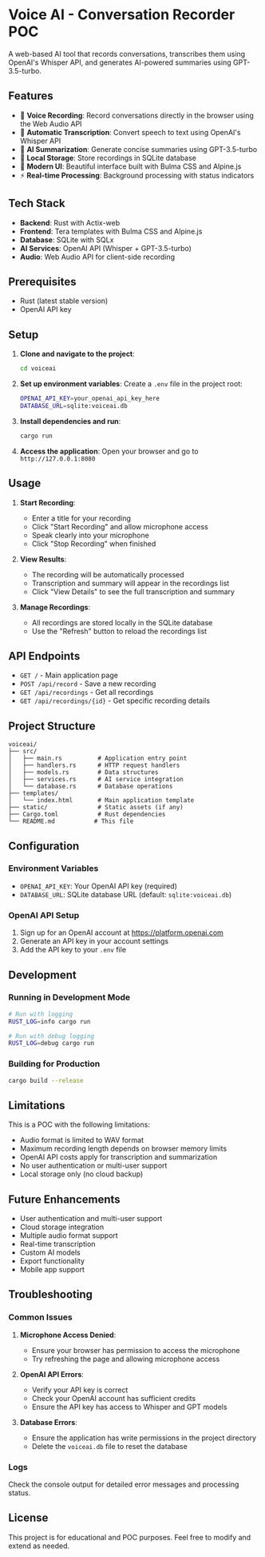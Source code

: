 # Voice AI - Conversation Recorder POC

A web-based AI tool that records conversations, transcribes them using OpenAI's Whisper API, and generates AI-powered summaries using GPT-3.5-turbo.

## Features

- 🎤 **Voice Recording**: Record conversations directly in the browser using the Web Audio API
- 📝 **Automatic Transcription**: Convert speech to text using OpenAI's Whisper API
- 🧠 **AI Summarization**: Generate concise summaries using GPT-3.5-turbo
- 💾 **Local Storage**: Store recordings in SQLite database
- 🎨 **Modern UI**: Beautiful interface built with Bulma CSS and Alpine.js
- ⚡ **Real-time Processing**: Background processing with status indicators

## Tech Stack

- **Backend**: Rust with Actix-web
- **Frontend**: Tera templates with Bulma CSS and Alpine.js
- **Database**: SQLite with SQLx
- **AI Services**: OpenAI API (Whisper + GPT-3.5-turbo)
- **Audio**: Web Audio API for client-side recording

## Prerequisites

- Rust (latest stable version)
- OpenAI API key

## Setup

1. **Clone and navigate to the project**:
   ```bash
   cd voiceai
   ```

2. **Set up environment variables**:
   Create a `.env` file in the project root:
   ```bash
   OPENAI_API_KEY=your_openai_api_key_here
   DATABASE_URL=sqlite:voiceai.db
   ```

3. **Install dependencies and run**:
   ```bash
   cargo run
   ```

4. **Access the application**:
   Open your browser and go to `http://127.0.0.1:8080`

## Usage

1. **Start Recording**:
   - Enter a title for your recording
   - Click "Start Recording" and allow microphone access
   - Speak clearly into your microphone
   - Click "Stop Recording" when finished

2. **View Results**:
   - The recording will be automatically processed
   - Transcription and summary will appear in the recordings list
   - Click "View Details" to see the full transcription and summary

3. **Manage Recordings**:
   - All recordings are stored locally in the SQLite database
   - Use the "Refresh" button to reload the recordings list

## API Endpoints

- `GET /` - Main application page
- `POST /api/record` - Save a new recording
- `GET /api/recordings` - Get all recordings
- `GET /api/recordings/{id}` - Get specific recording details

## Project Structure

```
voiceai/
├── src/
│   ├── main.rs          # Application entry point
│   ├── handlers.rs      # HTTP request handlers
│   ├── models.rs        # Data structures
│   ├── services.rs      # AI service integration
│   └── database.rs      # Database operations
├── templates/
│   └── index.html       # Main application template
├── static/              # Static assets (if any)
├── Cargo.toml           # Rust dependencies
└── README.md           # This file
```

## Configuration

### Environment Variables

- `OPENAI_API_KEY`: Your OpenAI API key (required)
- `DATABASE_URL`: SQLite database URL (default: `sqlite:voiceai.db`)

### OpenAI API Setup

1. Sign up for an OpenAI account at https://platform.openai.com
2. Generate an API key in your account settings
3. Add the API key to your `.env` file

## Development

### Running in Development Mode

```bash
# Run with logging
RUST_LOG=info cargo run

# Run with debug logging
RUST_LOG=debug cargo run
```

### Building for Production

```bash
cargo build --release
```

## Limitations

This is a POC with the following limitations:

- Audio format is limited to WAV format
- Maximum recording length depends on browser memory limits
- OpenAI API costs apply for transcription and summarization
- No user authentication or multi-user support
- Local storage only (no cloud backup)

## Future Enhancements

- User authentication and multi-user support
- Cloud storage integration
- Multiple audio format support
- Real-time transcription
- Custom AI models
- Export functionality
- Mobile app support

## Troubleshooting

### Common Issues

1. **Microphone Access Denied**:
   - Ensure your browser has permission to access the microphone
   - Try refreshing the page and allowing microphone access

2. **OpenAI API Errors**:
   - Verify your API key is correct
   - Check your OpenAI account has sufficient credits
   - Ensure the API key has access to Whisper and GPT models

3. **Database Errors**:
   - Ensure the application has write permissions in the project directory
   - Delete the `voiceai.db` file to reset the database

### Logs

Check the console output for detailed error messages and processing status.

## License

This project is for educational and POC purposes. Feel free to modify and extend as needed.